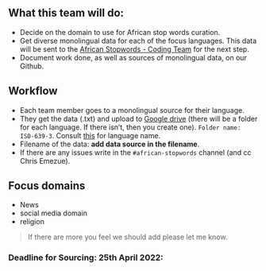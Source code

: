 ## What this team will do:
- Decide on the domain to use for African stop words curation.
- Get diverse monolingual data for each of the focus languages. This data will be sent to the [African Stopwords - Coding Team](code.md) for the next step.  
- Document work done, as well as sources of monolingual data, on our Github.

## Workflow
- Each team member goes to a monolingual source for their language.
- They get the data (.txt) and upload to [Google drive](https://drive.google.com/drive/folders/11tO917ezdjATB-Ct94mUYfBXf0aVCcuS?usp=sharing) (there will be a folder for each language. If there isn’t, then you create one). `Folder name: IS0-639-3`. Consult [this](https://github.com/masakhane-io/masakhane-preprocessing/blob/main/african-stopwords/LANGUAGE-TABLE.md) for language name. 
- Filename of the data: __add data source in the filename__.
- If there are any issues write in the `#african-stopwords` channel (and cc Chris Emezue).

## Focus domains
- News
- social media domain
- religion 

> If there are more you feel we should add please let me know.

### Deadline for Sourcing: 25th April 2022: 
